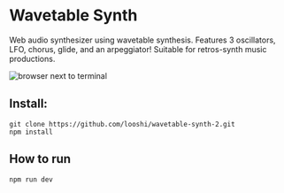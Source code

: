 # Wavetable Synth

Web audio synthesizer using wavetable synthesis.  Features 3 oscillators, LFO, chorus, glide, and an arpeggiator!  Suitable for retros-synth music productions.

![browser next to terminal](https://github.com/looshi/looshis-local-logger/blob/main/images/wavetable-screenshot.png)


## Install:
```
git clone https://github.com/looshi/wavetable-synth-2.git
npm install
```

## How to run
```
npm run dev
```
